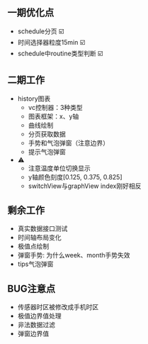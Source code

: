 ## 一期优化点

* schedule分页 ☑️
* 时间选择器粒度15min ☑️
* schedule中routine类型判断 ☑️



## 二期工作

* history图表
  * vc控制器：3种类型
  * 图表框架：x、y轴
  * 曲线绘制
  * 分页获取数据
  * 手势和气泡弹窗（注意边界）
  * 提示气泡弹窗
* ⚠️
  * 注意温度单位切换显示
  * y轴颜色刻度[0.125, 0.375, 0.825]
  * switchView与graphView index刚好相反



## 剩余工作

* 真实数据接口测试
* 时间轴布局变化
* 极值点绘制
* 弹窗手势: 为什么week、month手势失效
* tips气泡弹窗



## BUG注意点

* 传感器时区被修改成手机时区
* 极值边界值处理
* 非法数据过滤
* 弹窗边界值